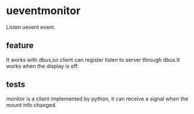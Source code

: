 # ueventmonitor
Listen uevent event.

## feature
It works with dbus,so client can register listen to server through dbus.It works when the display is off.

## tests
monitor is a client implemented by python, it can receive a signal when the mount info changed.
